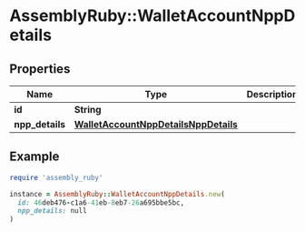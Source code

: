 # AssemblyRuby::WalletAccountNppDetails

## Properties

| Name | Type | Description | Notes |
| ---- | ---- | ----------- | ----- |
| **id** | **String** |  | [optional] |
| **npp_details** | [**WalletAccountNppDetailsNppDetails**](WalletAccountNppDetailsNppDetails.md) |  | [optional] |

## Example

```ruby
require 'assembly_ruby'

instance = AssemblyRuby::WalletAccountNppDetails.new(
  id: 46deb476-c1a6-41eb-8eb7-26a695bbe5bc,
  npp_details: null
)
```

